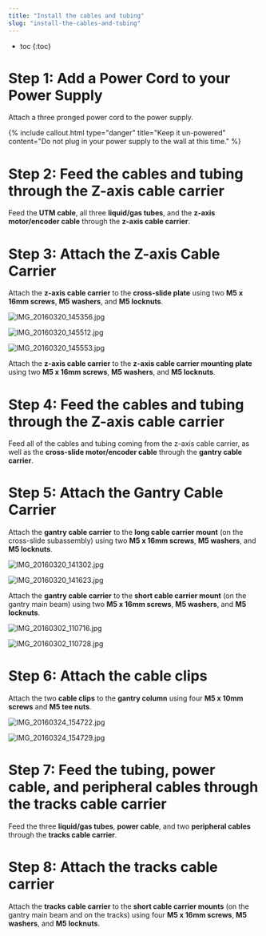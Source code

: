 ```yaml
---
title: "Install the cables and tubing"
slug: "install-the-cables-and-tubing"
---
```


* toc
{:toc}

# Step 1: Add a Power Cord to your Power Supply

Attach a three pronged power cord to the power supply.




{%
include callout.html
type="danger"
title="Keep it un-powered"
content="Do not plug in your power supply to the wall at this time."
%}

# Step 2: Feed the cables and tubing through the Z-axis cable carrier
Feed the **UTM cable**, all three **liquid/gas tubes**, and the **z-axis motor/encoder cable** through the **z-axis cable carrier**.


# Step 3: Attach the Z-axis Cable Carrier
Attach the **z-axis cable carrier** to the **cross-slide plate** using two **M5 x 16mm screws**, **M5 washers**, and **M5 locknuts**.

![IMG_20160320_145356.jpg](IMG_20160320_145356.jpg)



![IMG_20160320_145512.jpg](IMG_20160320_145512.jpg)



![IMG_20160320_145553.jpg](IMG_20160320_145553.jpg)

Attach the **z-axis cable carrier** to the **z-axis cable carrier mounting plate** using two **M5 x 16mm screws**, **M5 washers**, and **M5 locknuts**.


# Step 4: Feed the cables and tubing through the Z-axis cable carrier
Feed all of the cables and tubing coming from the z-axis cable carrier, as well as the **cross-slide motor/encoder cable** through the **gantry cable carrier**.


# Step 5: Attach the Gantry Cable Carrier
Attach the **gantry cable carrier** to the **long cable carrier mount** (on the cross-slide subassembly) using two **M5 x 16mm screws**, **M5 washers**, and **M5 locknuts**.

![IMG_20160320_141302.jpg](IMG_20160320_141302.jpg)



![IMG_20160320_141623.jpg](IMG_20160320_141623.jpg)

Attach the **gantry cable carrier** to the **short cable carrier mount** (on the gantry main beam) using two **M5 x 16mm screws**, **M5 washers**, and **M5 locknuts**.

![IMG_20160302_110716.jpg](IMG_20160302_110716.jpg)



![IMG_20160302_110728.jpg](IMG_20160302_110728.jpg)

# Step 6: Attach the cable clips
Attach the two **cable clips** to the **gantry column** using four **M5 x 10mm screws** and **M5 tee nuts**.

![IMG_20160324_154722.jpg](IMG_20160324_154722.jpg)



![IMG_20160324_154729.jpg](IMG_20160324_154729.jpg)

# Step 7: Feed the tubing, power cable, and peripheral cables through the tracks cable carrier
Feed the three **liquid/gas tubes**, **power cable**, and two **peripheral cables** through the **tracks cable carrier**.


# Step 8: Attach the tracks cable carrier
Attach the **tracks cable carrier** to the **short cable carrier mounts** (on the gantry main beam and on the tracks) using four **M5 x 16mm screws**, **M5 washers**, and **M5 locknuts**.


